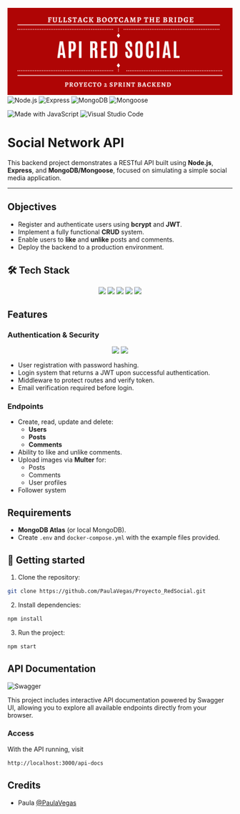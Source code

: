 ![banner](./src/assets/bannerProyecto2.png)
![Node.js](https://img.shields.io/badge/Node.js-339933?logo=nodedotjs&logoColor=white)
![Express](https://img.shields.io/badge/Express.js-000000?logo=express&logoColor=white)
![MongoDB](https://img.shields.io/badge/MongoDB-4EA94B?logo=mongodb&logoColor=white)
![Mongoose](https://img.shields.io/badge/Mongoose-880000?logo=mongoose&logoColor=white)

![Made with JavaScript](https://img.shields.io/badge/Made%20with-JavaScript-yellow?logo=javascript)
![Visual Studio Code](https://img.shields.io/badge/Editor-VSCode-blue?logo=visualstudiocode)

# Social Network API

This backend project demonstrates a RESTful API built using **Node.js**, **Express**, and **MongoDB/Mongoose**, focused on simulating a simple social media application.

---

## Objectives

- Register and authenticate users using **bcrypt** and **JWT**.
- Implement a fully functional **CRUD** system.
- Enable users to **like** and **unlike** posts and comments.
- Deploy the backend to a production environment.

## 🛠️ Tech Stack

<p align="center"> <img src="https://img.shields.io/badge/Node.js-339933?style=for-the-badge&logo=nodedotjs&logoColor=white" /> <img src="https://img.shields.io/badge/Express.js-404D59?style=for-the-badge&logo=express&logoColor=white" /> <img src="https://img.shields.io/badge/MongoDB-4EA94B?style=for-the-badge&logo=mongodb&logoColor=white" /> <img src="https://img.shields.io/badge/Mongoose-880000?style=for-the-badge&logo=mongoose&logoColor=white" /> <img src="https://img.shields.io/badge/JavaScript-F7DF1E?style=for-the-badge&logo=javascript&logoColor=black" /> </p>

## Features

### Authentication & Security

<p align="center"> <img src="https://img.shields.io/badge/JWT-000000?style=for-the-badge&logo=jsonwebtokens&logoColor=white" /> <img src="https://img.shields.io/badge/Bcrypt-00599C?style=for-the-badge&logo=lock&logoColor=white" /> </p>

- User registration with password hashing.
- Login system that returns a JWT upon successful authentication.
- Middleware to protect routes and verify token.
- Email verification required before login.

### Endpoints

- Create, read, update and delete:
  - **Users**
  - **Posts**
  - **Comments**
- Ability to like and unlike comments.
- Upload images via **Multer** for:
  - Posts
  - Comments
  - User profiles
- Follower system

## Requirements

- **MongoDB Atlas** (or local MongoDB).
- Create `.env` and `docker-compose.yml` with the example files provided.

## 🚀 Getting started

1. Clone the repository:

```bash
git clone https://github.com/PaulaVegas/Proyecto_RedSocial.git
```

2. Install dependencies:

```bash
npm install
```

3. Run the project:

```bash
npm start
```

## API Documentation

![Swagger](https://img.shields.io/badge/Swagger-85EA2D?style=for-the-badge&logo=swagger&logoColor=black)

This project includes interactive API documentation powered by Swagger UI, allowing you to explore all available endpoints directly from your browser.

### Access

With the API running, visit

```bash
http://localhost:3000/api-docs
```

## Credits

- Paula [@PaulaVegas](https://www.github.com/PaulaVegas)
